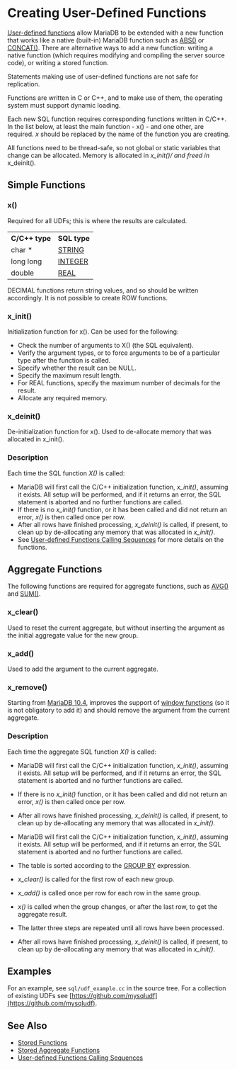 # Creating User-Defined Functions

[User-defined functions](/programming-customizing-mariadb/user-defined-functions/) allow MariaDB to be extended with a new function that works like a native (built-in) MariaDB function such as [ABS()](/built-in-functions/numeric-functions/abs/) or [CONCAT()](/built-in-functions/string-functions/concat/). There are alternative ways to add a new function: writing a native function (which requires modifying and compiling the server source code), or writing a stored function.

Statements making use of user-defined functions are not safe for replication.

Functions are written in C or C++, and to make use of them, the operating system must support dynamic loading.

Each new SQL function requires corresponding functions written in C/C++. In the list below, at least the main function - x() - and one other, are required. <em>x</em> should be replaced by the name of the function you are creating.

All functions need to be thread-safe, so not global or static variables that change can be allocated. Memory is allocated in <em>x_init()/ and freed in </em>x_deinit()<em>. </em>

## Simple Functions

### x()

Required for all UDFs; this is where the results are calculated.

<span class="cstm-style darkheader-nospace-borders"></span>

<table><tbody><tr><th>C/C++ type</th><th>SQL type</th></tr>
<tr><td>char *</td><td><a href="/kb/en/string-data-types/">STRING</a></td></tr>
<tr><td>long long</td><td><a href="/kb/en/integer/">INTEGER</a></td></tr>
<tr><td>double</td><td><a href="/kb/en/data-types-numeric-data-types/">REAL</a></td></tr>
</tbody></table>

<span class="cstm-style"></span>

DECIMAL functions return string values, and so should be written accordingly. It is not possible to create ROW functions.

### x_init()

Initialization function for x(). Can be used for the following:

- Check the number of arguments to X() (the SQL equivalent).
- Verify the argument types, or to force arguments to be of a particular type after the function is called.
- Specify whether the result can be NULL.
- Specify the maximum result length.
- For REAL functions, specify the maximum number of decimals for the result.
- Allocate any required memory.

### x_deinit()

De-initialization function for x(). Used to de-allocate memory that was allocated in x_init().

### Description

Each time the SQL function <em>X()</em> is called:

- MariaDB will first call the C/C++ initialization function, <em>x_init()</em>, assuming it exists. All setup will be performed, and if it returns an error, the SQL statement is aborted and no further functions are called.
- If there is no <em>x_init()</em> function, or it has been called and did not return an error, <em>x()</em> is then called once per row.
- After all rows have finished processing, <em>x_deinit()</em> is called, if present, to clean up by de-allocating any memory that was allocated in <em>x_init()</em>.
- See [User-defined Functions Calling Sequences](/programming-customizing-mariadb/user-defined-functions/user-defined-functions-calling-sequences/) for more details on the functions.

## Aggregate Functions

The following functions are required for aggregate functions, such as [AVG()](/built-in-functions/aggregate-functions/avg/) and [SUM()](/built-in-functions/aggregate-functions/sum/).

### x_clear()

Used to reset the current aggregate, but without inserting the argument as the initial aggregate value for the new group.

### x_add()

Used to add the argument to the current aggregate.

### x_remove()

Starting from [MariaDB 10.4](/kb/en/what-is-mariadb-104/), improves the support of [window functions](/built-in-functions/special-functions/window-functions/) (so it is not obligatory to add it) and should remove the argument from the current aggregate.

### Description

Each time the aggregate SQL function <em>X()</em> is called:

- MariaDB will first call the C/C++ initialization function, <em>x_init()</em>, assuming it exists. All setup will be performed, and if it returns an error, the SQL statement is aborted and no further functions are called.
- If there is no <em>x_init()</em> function, or it has been called and did not return an error, <em>x()</em> is then called once per row.
- After all rows have finished processing, <em>x_deinit()</em> is called, if present, to clean up by de-allocating any memory that was allocated in <em>x_init()</em>.

- MariaDB will first call the C/C++ initialization function, <em>x_init()</em>, assuming it exists. All setup will be performed, and if it returns an error, the SQL statement is aborted and no further functions are called.
- The table is sorted according to the [GROUP BY](/sql-statements-structure/sql-statements/data-manipulation/selecting-data/group-by/) expression.
- <em>x_clear()</em> is called for the first row of each new group.
- <em>x_add()</em> is called once per row for each row in the same group.
- <em>x()</em> is called when the group changes, or after the last row, to get the aggregate result.
- The latter three steps are repeated until all rows have been processed.
- After all rows have finished processing, <em>x_deinit()</em> is called, if present, to clean up by de-allocating any memory that was allocated in <em>x_init()</em>.

## Examples

For an example, see `sql/udf_example.cc` in the source tree. For a collection of existing UDFs see [https://github.com/mysqludf](https://github.com/mysqludf).

## See Also

- [Stored Functions](/programming-customizing-mariadb/stored-routines/stored-functions/)
- [Stored Aggregate Functions](/programming-customizing-mariadb/stored-routines/stored-functions/stored-aggregate-functions/)
- [User-defined Functions Calling Sequences](/programming-customizing-mariadb/user-defined-functions/user-defined-functions-calling-sequences/)